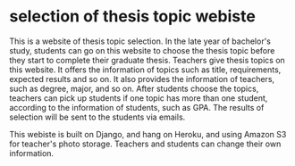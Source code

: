 # selection of thesis topic webiste
This is a website of thesis topic selection. In the late year of bachelor's study, students can go on this website to choose the thesis topic before they start to complete their graduate thesis. Teachers give thesis topics on this website. It offers the information of topics such as title, requirements, expected results and so on. It also provides the information of teachers, such as degree, major, and so on. After students choose the topics, teachers can pick up students if one topic has more than one student, according to the information of students, such as GPA. The results of selection will be sent to the students via emails.

This webiste is built on Django, and hang on Heroku, and using Amazon S3 for teacher's photo storage. Teachers and students can change their own information.
